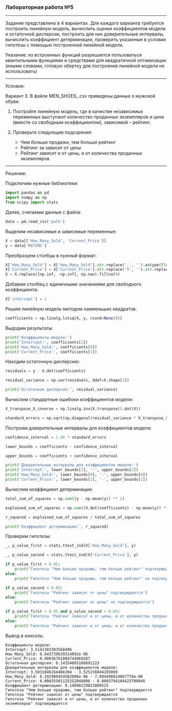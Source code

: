 ### Лабораторная работа №5

--- 

Задание представлено в 4 вариантах. Для каждого варианта требуется построить линейную модель, вычислить оценки коэффициентов модели и остаточной дисперсии, построить для них доверительные интервалы, вычислить коэффициент детерминации, проверить указанные в условии гипотезы с помощью построенной линейной модели.

Указание: из встроенных функций разрешается пользоваться квантильными функциями и средствами для квадратичной оптимизации (иными словами, готовую обертку для построения линейной модели не использовать)

---

Условие:

Вариант 3. В файле MEN_SHOES_.csv приведены данные о мужской обуви.

1. Постройте линейную модель, где в качестве независимых переменных выступают количество проданных экземпляров и цена (вместе со свободным коэффициентом), зависимой – рейтинг.

2. Проверьте следующие подозрения:
    + Чем больше продажи, тем больше рейтинг
    + Рейтинг за зависит от цены
    + Рейтинг зависит и от цены, и от количества проданных экземпляров


---

Решение: 

Подключим нужные библиотеки:

```python
import pandas as pd
import numpy as np
from scipy import stats
```

Далее, считаемм данные с файла:

```python 
data = pd.read_csv('path')
```

Выделим независимые и зависимые переменные:

```python
X = data[['How_Many_Sold', 'Current_Price']]
y = data['RATING']
```

Преобразуем столбцы в нужный формат:

```python
X['How_Many_Sold'] = X['How_Many_Sold'].str.replace(',', '').astype(float)
X['Current_Price'] = X['Current_Price'].str.replace('₹', '').str.replace(',', '').astype(float)
X = X.replace([np.inf, -np.inf], np.nan).fillna(0)
```

Добавим столбец с единичными значениями для свободного коэффициента:

```python
X['intercept'] = 1
```

Решим линейную модель методом наименьших квадратов:

```python
coefficients = np.linalg.lstsq(X, y, rcond=None)[0]
```

Выдодим результаты:

```python
print('Коэффициенты модели:')
print('Intercept:', coefficients[2])
print('How_Many_Sold:', coefficients[0])
print('Current_Price:', coefficients[1])
```

Находим остаточную дисперсию:

```python
residuals = y - X.dot(coefficients)

residual_variance = np.var(residuals, ddof=X.shape[1])

print('Остаточная дисперсия:', residual_variance)
```

Вычислим стандартные ошибоки коэффициентов модели:

```python
X_transpose_X_inverse = np.linalg.inv(X.transpose().dot(X))

standard_errors = np.sqrt(np.diagonal(residual_variance * X_transpose_X_inverse))
```

Построим доверительные интервалы для коэффициентов модели:

```python
confidence_interval = 1.96 * standard_errors

lower_bounds = coefficients - confidence_interval

upper_bounds = coefficients + confidence_interval

print('Доверительные интервалы для коэффициентов модели:')
print('Intercept:', lower_bounds[2], '-', upper_bounds[2])
print('How_Many_Sold:', lower_bounds[0], '-', upper_bounds[0])
print('Current_Price:', lower_bounds[1], '-', upper_bounds[1])
```

Вычислим коэффициент детерминации:

```python
total_sum_of_squares = np.sum((y - np.mean(y)) ** 2)

explained_sum_of_squares = np.sum((X.dot(coefficients) - np.mean(y)) ** 2)

r_squared = explained_sum_of_squares / total_sum_of_squares

print('Коэффициент детерминации:', r_squared)
```

Проверим гипотезы:
```python
_, p_value_first = stats.ttest_ind(X['How_Many_Sold'], y)

_, p_value_second = stats.ttest_ind(X['Current_Price'], y)

if p_value_first < 0.05:
    print('Гипотеза "Чем больше продажи, тем больше рейтинг" подтверждается')
else:
    print('Гипотеза "Чем больше продажи, тем больше рейтинг" не подтверждается')

if p_value_second < 0.05:
    print('Гипотеза "Рейтинг зависит от цены" подтверждается')
else:
    print('Гипотеза "Рейтинг зависит от цены" не подтверждается')

if p_value_first < 0.05 and p_value_second < 0.05:
    print('Гипотеза "Рейтинг зависит и от цены, и от количества проданных экземпляров" подтверждается')
else:
    print('Гипотеза "Рейтинг зависит и от цены, и от количества проданных экземпляров" не подтверждается')
```

Вывод в консоль:

```
Коэффициенты модели:
Intercept: 3.5141303303568496
How_Many_Sold: 6.643739639314892e-06
Current_Price: 0.00036761084744969287
Остаточная дисперсия: 0.14354685160891223
Доверительные интервалы для коэффициентов модели:
Intercept: 3.5031046164486304 - 3.525156044265069
How_Many_Sold: 6.192980454562006e-06 - 7.094498824067778e-06
Current_Price: 0.00035581125252048096 - 0.0003794104423789048
Коэффициент детерминации: 0.14898229821800515
Гипотеза "Чем больше продажи, тем больше рейтинг" подтверждается
Гипотеза "Рейтинг зависит от цены" подтверждается
Гипотеза "Рейтинг зависит и от цены, и от количества проданных экземпляров" подтверждается
```
